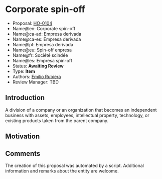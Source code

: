 # Corporate spin-off

* Proposal: [HO-0104](0104-spinoff.md)
* Name@en: Corporate spin-off
* Name@ca-ad: Empresa derivada
* Name@ca-es: Empresa derivada
* Name@pt: Empresa derivada
* Name@eu: Spin-off enpresa
* Name@fr: Société scindée
* Name@es: Empresa spin-off
* Status: **Awaiting Review**
* Type: **Item**
* Authors: [Emilio Rubiera](https://github.com/spitxa)
* Review Manager: TBD

## Introduction

A division of a company or an organization that becomes an independent business with assets, employees, intellectual property, technology, or existing products taken from the parent company.

## Motivation

## Comments
The creation of this proposal was automated by a script. Additional information and remarks about the entity are welcome.
